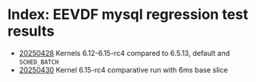 # Index: EEVDF mysql regression test results

* [20250428](20250428/README.md) Kernels 6.12-6.15-rc4 compared to 6.5.13, default and `SCHED_BATCH`
* [20250430](20250430/README.md) Kernel 6.15-rc4 comparative run with 6ms base slice
